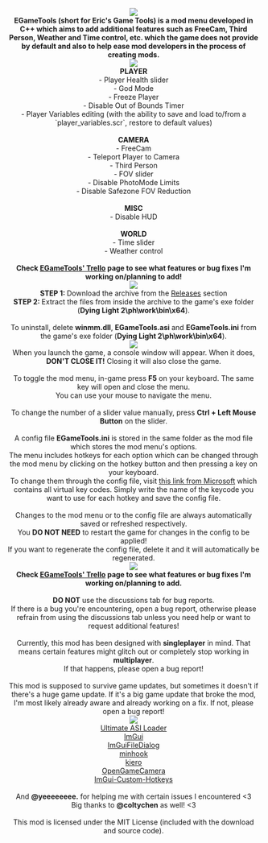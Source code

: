 <p align="center">
<img src="https://i.imgur.com/7d2flWr.png"/><br>
<b>EGameTools (short for Eric's Game Tools) is a mod menu developed in C++ which aims to add additional features such as FreeCam, Third Person, Weather and Time control, etc. which the game does not provide by default and also to help ease mod developers in the process of creating mods.</b><br>
<img src="https://i.imgur.com/M9VP0cv.png"/><br>
<b>PLAYER</b><br>
- Player Health slider<br>
- God Mode<br>
- Freeze Player<br>
- Disable Out of Bounds Timer<br>
- Player Variables editing (with the ability to save and load to/from a `player_variables.scr`, restore to default values)<br><br>
<b>CAMERA</b><br>
- FreeCam<br>
- Teleport Player to Camera<br>
- Third Person<br>
- FOV slider<br>
- Disable PhotoMode Limits<br>
- Disable Safezone FOV Reduction<br><br>
<b>MISC</b><br>
- Disable HUD<br><br>
<b>WORLD</b><br>
- Time slider<br>
- Weather control<br><br>
<b>Check <a href="https://trello.com/b/oRaJQEOi/egametools-dying-light-2">EGameTools' Trello﻿﻿</a> page to see what features or bug fixes I'm working on/planning to add!</b><br>
<img src="https://i.imgur.com/kOyrZYC.png"/><br>
<b>STEP 1: </b>Download the archive from the <a href="https://github.com/EricPlayZ/EGameTools/releases">Releases</a> section<br>
<b>STEP 2: </b>Extract the files from inside the archive to the game's exe folder (<b>Dying Light 2\ph\work\bin\x64</b>).<br><br>
To uninstall, delete <b>winmm.dll</b>, <b>EGameTools.asi</b> and <b>EGameTools.ini</b> from the game's exe folder (<b>Dying Light 2\ph\work\bin\x64</b>).<br>
<img src="https://i.imgur.com/CRAQXjm.png"/><br>
﻿﻿When you launch the game, a console window will appear. When it does, <b>DON'T CLOSE IT!</b> Closing it will also close the game.<br><br>
To toggle the mod menu, in-game press <b>F5</b> on your keyboard. The same key will open and close the menu.<br>
You can use your mouse to navigate the menu.<br><br>
To change the number of a slider value manually, press <b>Ctrl + Left Mouse Button</b> on the slider.<br><br>
A config file <b>EGameTools.ini</b> is stored in the same folder as the mod file which stores the mod menu's options.<br>
The menu includes hotkeys for each option which can be changed through the mod menu by clicking on the hotkey button and then pressing a key on your keyboard.<br>
To change them through the config file, visit <a href="https://learn.microsoft.com/en-us/windows/win32/inputdev/virtual-key-codes">this link from Microsoft</a> which contains all virtual key codes. Simply write the name of the keycode you want to use for each hotkey and save the config file.<br><br>
Changes to the mod menu or to the config file are always automatically saved or refreshed respectively.<br>
You <b>DO NOT NEED</b> to restart the game for changes in the config to be applied!<br>
If you want to regenerate the config file, delete it and it will automatically be regenerated.<br>
<img src="https://i.imgur.com/m0X9akl.png"/><br>
<b>Check <a href="https://trello.com/b/oRaJQEOi/egametools-dying-light-2">EGameTools' Trello﻿﻿</a> page to see what features or bug fixes I'm working on/planning to add.</b><br><br>
<b>DO NOT</b> use the discussions tab for bug reports.<br>
If there is a bug you're encountering, open a bug report, otherwise please refrain from using the discussions tab unless you need help or want to request additional features!<br><br>
Currently, this mod has been designed with <b>singleplayer</b> in mind. That means certain features might glitch out or completely stop working in <b>multiplayer</b>.<br>
If that happens, please open a bug report!<br><br>
This mod is supposed to survive game updates, but sometimes it doesn't if there's a huge game update. If it's a big game update that broke the mod, I'm most likely already aware and already working on a fix. If not, please open a bug report!<br>
<img src="https://i.imgur.com/nbipzX1.png"/><br>
<a href="https://trello.com/b/oRaJQEOi/egametools-dying-light-2">Ultimate ASI Loader</a><br>
<a href="https://trello.com/b/oRaJQEOi/egametools-dying-light-2">ImGui</a><br>
<a href="https://trello.com/b/oRaJQEOi/egametools-dying-light-2">﻿ImGuiFileDialog</a><br>
<a href="https://trello.com/b/oRaJQEOi/egametools-dying-light-2">minhook</a><br>
<a href="https://trello.com/b/oRaJQEOi/egametools-dying-light-2">kiero</a><br>
<a href="https://trello.com/b/oRaJQEOi/egametools-dying-light-2">OpenGameCamera</a><br>
<a href="https://trello.com/b/oRaJQEOi/egametools-dying-light-2">ImGui-Custom-Hotkeys﻿</a><br><br>
And <b>@yeeeeeeee.</b> for helping me with certain issues I encountered <3<br>
Big thanks to <b>@coltychen</b> as well! <3<br><br>
This mod is licensed under the MIT License (included with the download and source code).
</p>
